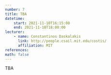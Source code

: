 ```yaml
---
number: 7
title: TBA
datetime:
    start: 2021-11-10T16:15:00
    end: 2021-11-10T18:00:00
lecturer: 
    - name: Constantinos Daskalakis
      link: http://people.csail.mit.edu/costis/
      affiliation: MIT
references:
math: false
---
```


TBA